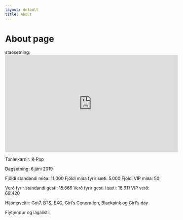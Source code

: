 ```yaml
---
layout: default
title: About
---
```

# About page


staðsetning:     <iframe width="560" height="315" src="https://www.youtube.com/embed/4ntk7V6km3k" frameborder="0" allow="accelerometer; autoplay; encrypted-media; gyroscope; picture-in-picture" allowfullscreen></iframe>

Tónleikarnir: K-Pop

Dagsetning: 6.júni 2019

Fjöldi standandi miða: 11.000
Fjöldi miða fyrir sæti: 5.000
Fjöldi VIP miða: 50

Verð fyrir standandi gesti: 15.666
Verð fyrir gesti í sæti: 18.911 
VIP verð: 69.420

Hljómsveitir: Got7, BTS, EXO, Girl's Generation, Blackpink og Girl's day



Flytjendur og lagalisti:
